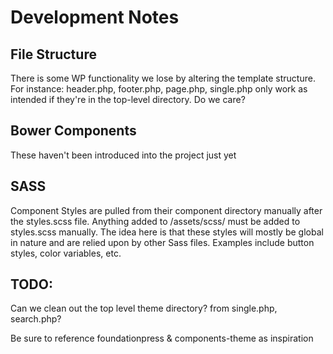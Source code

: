 # Development Notes

## File Structure

There is some WP functionality we lose by altering the template structure. For instance:
header.php, footer.php, page.php, single.php only work as intended if they're in the top-level directory. Do we care? 

## Bower Components

These haven't been introduced into the project just yet

## SASS

Component Styles are pulled from their component directory manually after the styles.scss file. Anything added to /assets/scss/ must be added to styles.scss manually. The idea here is that these styles will mostly be global in nature and are relied upon by other Sass files. Examples include button styles, color variables, etc.

## TODO:

Can we clean out the top level theme directory? from single.php, search.php?

Be sure to reference foundationpress & components-theme as inspiration